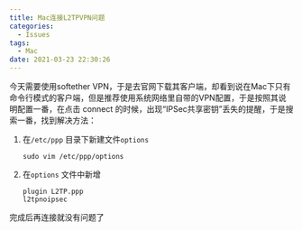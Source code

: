 ```yaml
---
title: Mac连接L2TPVPN问题
categories:
  - Issues
tags:
  - Mac
date: 2021-03-23 22:30:26
---
```


今天需要使用softether VPN，于是去官网下载其客户端，却看到说在Mac下只有命令行模式的客户端，但是推荐使用系统网络里自带的VPN配置，于是按照其说明配置一番，在点击 connect 的时候，出现“IPSec共享密钥”丢失的提醒，于是搜索一番，找到解决方法：

1. 在`/etc/ppp` 目录下新建文件`options`

	```shell
	sudo vim /etc/ppp/options
	```

2. 在`options` 文件中新增

	```
	plugin L2TP.ppp
	l2tpnoipsec
	```



完成后再连接就没有问题了


